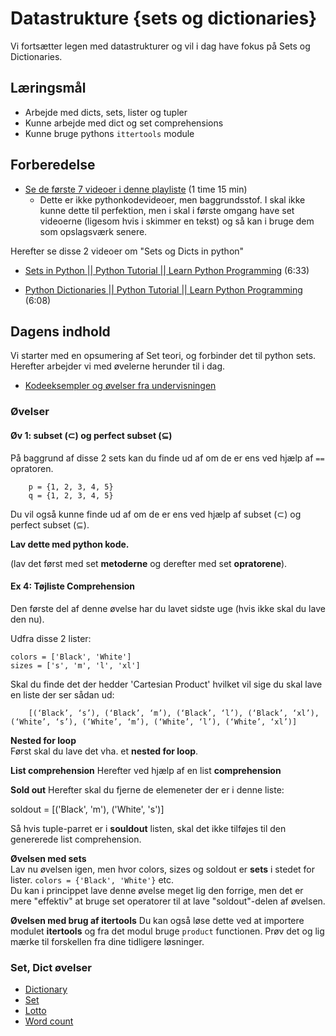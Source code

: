 # Datastrukture \{sets og dictionaries\}

Vi fortsætter legen med datastrukturer og vil i dag have fokus på Sets og Dictionaries.

## Læringsmål
     
- Arbejde med dicts, sets, lister og tupler
- Kunne arbejde med dict og set comprehensions
- Kunne bruge pythons `ittertools` module

## Forberedelse

* [Se de første 7 videoer i denne playliste](https://youtube.com/playlist?list=PLDDGPdw7e6Ag1EIznZ-m-qXu4XX3A0cIz&si=ZvB5iD6OeP284C5-) (1 time 15 min)
    * Dette er ikke pythonkodevideoer, men baggrundsstof. I skal ikke kunne dette til perfektion, men i skal i første omgang have set videoerne (ligesom hvis i skimmer en tekst) og så kan i bruge dem som opslagsværk senere.

Herefter se disse 2 videoer om "Sets og Dicts in python"

* [Sets in Python || Python Tutorial || Learn Python Programming](https://www.youtube.com/watch?v=sBvaPopWOmQ&list=PLi01XoE8jYohWFPpC17Z-wWhPOSuh8Er-&index=13) (6:33)

<!--
Til sidst skal du gennemgå sektion 5.1, 5.2 og 5.3 om set teori og python i det følgende

* [Discrete Math - GeoigiaSet Theory](https://ggc-discrete-math.github.io/set_theory.html)
-->
* [Python Dictionaries || Python Tutorial || Learn Python Programming](https://www.youtube.com/watch?v=XCcpzWs-CI4&list=PLi01XoE8jYohWFPpC17Z-wWhPOSuh8Er-&index=15) (6:08)

## Dagens indhold

Vi starter med en opsumering af Set teori, og forbinder det til python sets.    
Herefter arbejder vi med øvelerne herunder til i dag.

* [Kodeeksempler og øvelser fra undervisningen](kode_fra_undervisningen.ipynb)


<!--
## Materialer
* [Efficient Use of Python Data Structures](https://blog.appsignal.com/2025/05/28/ways-to-optimize-your-code-in-python.html#efficient-use-of-python-data-structures) (læs kun afsnittet, ikke hele artiklen)
* [Utilize List Comprehensions and Generator Expressions](https://blog.appsignal.com/2025/05/28/ways-to-optimize-your-code-in-python.html#utilize-list-comprehensions-and-generator-expressions) (læs kun afsnittet, ikke hele artiklen)
* [Leveraging Built-in Functions and Libraries](https://blog.appsignal.com/2025/05/28/ways-to-optimize-your-code-in-python.html#leveraging-built-in-functions-and-libraries) (læs kun afsnittet, ikke hele artiklen)
-->

### Øvelser

#### Øv 1: subset ($\subset$) og perfect subset ($\subseteq$)

På baggrund af disse 2 sets kan du finde ud af om de er ens ved hjælp af `==` opratoren.

````
    p = {1, 2, 3, 4, 5}
    q = {1, 2, 3, 4, 5}

````
Du vil også kunne finde ud af om de er ens ved hjælp af subset ($\subset$) og perfect subset ($\subseteq$). 

**Lav dette med python kode.**

(lav det først med set **metoderne** og derefter med set **opratorene**).

#### Ex 4: Tøjliste Comprehension
Den første del af denne øvelse har du lavet sidste uge (hvis ikke skal du lave den nu).

Udfra disse 2 lister:

````
colors = ['Black', 'White']
sizes = ['s', 'm', 'l', 'xl']
````
Skal du finde det der hedder 'Cartesian Product' hvilket vil sige du skal lave en liste der ser sådan ud:

```
    [(‘Black’, ‘s’), (‘Black’, ‘m’), (‘Black’, ‘l’), (‘Black’, ‘xl’), (‘White’, ‘s’), (‘White’, ‘m’), (‘White’, ‘l’), (‘White’, ‘xl’)]
```
**Nested for loop**    
Først skal du lave det vha. et **nested for loop**.

**List comprehension**
Herefter ved hjælp af en list **comprehension**

**Sold out**
Herefter skal du fjerne de elemeneter der er i denne liste:

soldout = [('Black', 'm'), ('White', 's')]

Så hvis tuple-parret er i **souldout** listen, skal det ikke tilføjes til den genererede list comprehension.

**Øvelsen med sets**    
Lav nu øvelsen igen, men hvor colors, sizes og soldout er **sets** i stedet for lister. `colors = {'Black', 'White'}` etc.    
Du kan i princippet lave denne øvelse meget lig den forrige, men det er mere "effektiv" at bruge set operatorer til at lave "soldout"-delen af øvelsen.

**Øvelsen med brug af itertools**
Du kan også løse dette ved at importere modulet **itertools** og fra det modul bruge `product` functionen.
Prøv det og lig mærke til forskellen fra dine tidligere løsninger. 

### Set, Dict øvelser

* [Dictionary](exercises/dict.ipynb)
* [Set](exercises/set.ipynb)
* [Lotto](exercises/lotto.ipynb)
* [Word count](https://github.com/python-elective-kea/fall2020/tree/master/sphinx/source/exercises/dict_exercises/count_words_in_file)

<!--
#### quizes
* [Lists and Tuples Quiz](https://realpython.com/quizzes/python-lists-tuples/)
* ["while" Loops Quiz](https://realpython.com/quizzes/python-while-loop/)
-->